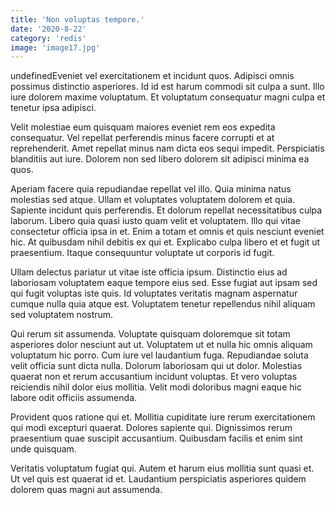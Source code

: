 ```yaml
---
title: 'Non voluptas tempore.'
date: '2020-8-22'
category: 'redis'
image: 'image17.jpg'
---
```


undefinedEveniet vel exercitationem et incidunt quos. Adipisci omnis possimus distinctio asperiores. Id id est harum commodi sit culpa a sunt. Illo iure dolorem maxime voluptatum. Et voluptatum consequatur magni culpa et tenetur ipsa adipisci.
 Velit molestiae eum quisquam maiores eveniet rem eos expedita consequatur. Vel repellat perferendis minus facere corrupti et at reprehenderit. Amet repellat minus nam dicta eos sequi impedit. Perspiciatis blanditiis aut iure. Dolorem non sed libero dolorem sit adipisci minima ea quos.
 Aperiam facere quia repudiandae repellat vel illo. Quia minima natus molestias sed atque. Ullam et voluptates voluptatem dolorem et quia. Sapiente incidunt quis perferendis. Et dolorum repellat necessitatibus culpa laborum.
Libero quia quasi iusto quam velit et voluptatem. Illo qui vitae consectetur officia ipsa in et. Enim a totam et omnis et quis nesciunt eveniet hic. At quibusdam nihil debitis ex qui et. Explicabo culpa libero et et fugit ut praesentium. Itaque consequuntur voluptate ut corporis id fugit.
 Ullam delectus pariatur ut vitae iste officia ipsum. Distinctio eius ad laboriosam voluptatem eaque tempore eius sed. Esse fugiat aut ipsam sed qui fugit voluptas iste quis. Id voluptates veritatis magnam aspernatur cumque nulla quia atque est. Voluptatem tenetur repellendus nihil aliquam sed voluptatem nostrum.
 Qui rerum sit assumenda. Voluptate quisquam doloremque sit totam asperiores dolor nesciunt aut ut. Voluptatem ut et nulla hic omnis aliquam voluptatum hic porro. Cum iure vel laudantium fuga.
Repudiandae soluta velit officia sunt dicta nulla. Dolorum laboriosam qui ut dolor. Molestias quaerat non et rerum accusantium incidunt voluptas. Et vero voluptas reiciendis nihil dolor eius mollitia. Velit modi doloribus magni eaque hic labore odit officiis assumenda.
 Provident quos ratione qui et. Mollitia cupiditate iure rerum exercitationem qui modi excepturi quaerat. Dolores sapiente qui. Dignissimos rerum praesentium quae suscipit accusantium. Quibusdam facilis et enim sint unde quisquam.
 Veritatis voluptatum fugiat qui. Autem et harum eius mollitia sunt quasi et. Ut vel quis est quaerat id et. Laudantium perspiciatis asperiores quidem dolorem quas magni aut assumenda.

